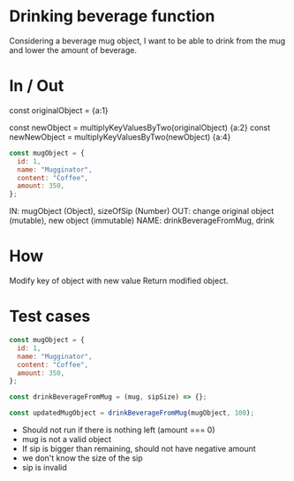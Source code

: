 # Drinking beverage function

Considering a beverage mug object, I want to be able to drink from the mug and lower the amount of beverage.

# In / Out

const originalObject = {a:1}

const newObject = multiplyKeyValuesByTwo(originalObject) {a:2}
const newNewObject = multiplyKeyValuesByTwo(newObject) {a:4}

```js
const mugObject = {
  id: 1,
  name: "Mugginator",
  content: "Coffee",
  amount: 350,
};
```

IN: mugObject (Object), sizeOfSip (Number)
OUT: change original object (mutable), new object (immutable)
NAME: drinkBeverageFromMug, drink

# How

Modify key of object with new value
Return modified object.

# Test cases

```js
const mugObject = {
  id: 1,
  name: "Mugginator",
  content: "Coffee",
  amount: 350,
};

const drinkBeverageFromMug = (mug, sipSize) => {};

const updatedMugObject = drinkBeverageFromMug(mugObject, 100);
```

- Should not run if there is nothing left (amount === 0)
- mug is not a valid object
- If sip is bigger than remaining, should not have negative amount
- we don't know the size of the sip
- sip is invalid
